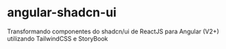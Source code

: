 # angular-shadcn-ui
Transformando componentes do shadcn/ui de ReactJS para Angular (V2+) utilizando TailwindCSS e StoryBook

